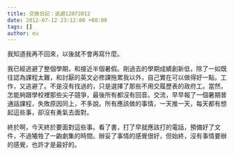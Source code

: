 ```yaml
---
title: 交換日記：逃避12072012
date: 2012-07-12 23:12:00 +08:00
tags: []
author: eu
---
```


我知道我再不回來，以後就不會再寫什麼。  
  
 我已經逃避了整個學期，和接近半個暑假。剛過去的學期成績創新低，除了一如既往認為課程太難，和討厭的英文必修課拖累我以外，自己實在可以做得好一點。工作，又逃避了。不是沒有找過的，只是選擇了那些不用交履歷表的政府工。當然，怎能夠跟學校裡那些尖子競爭，最後所有都沒有回音。交流，早早報了一個暑期普通話課程，失敗原因同上，不多說。所有應該做的事情，一天推一天，每天都有想起這些事，卻沒有勇氣去面對。  
  
  
 終於啊，今天終於要面對這些事。看了書，打了早就應該打的電話，預備好了文件，不過犧牲了一齣劇集的時間。辦妥了事情的感覺很好，但始終，沒有事情要辦的感覺，也許才是最好的。 
